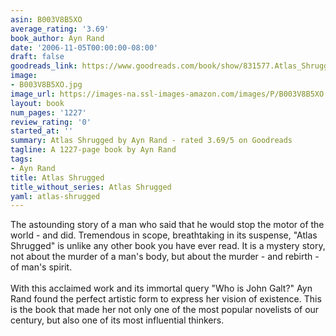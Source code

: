 ```yaml
---
asin: B003V8B5XO
average_rating: '3.69'
book_author: Ayn Rand
date: '2006-11-05T00:00:00-08:00'
draft: false
goodreads_link: https://www.goodreads.com/book/show/831577.Atlas_Shrugged
image:
- B003V8B5XO.jpg
image_url: https://images-na.ssl-images-amazon.com/images/P/B003V8B5XO.01._SCLZZZZZZZ.jpg
layout: book
num_pages: '1227'
review_rating: '0'
started_at: ''
summary: Atlas Shrugged by Ayn Rand - rated 3.69/5 on Goodreads
tagline: A 1227-page book by Ayn Rand
tags:
- Ayn Rand
title: Atlas Shrugged
title_without_series: Atlas Shrugged
yaml: atlas-shrugged
---
```


The astounding story of a man who said that he would stop the motor of the world - and did. Tremendous in scope, breathtaking in its suspense, "Atlas Shrugged" is unlike any other book you have ever read. It is a mystery story, not about the murder of a man's body, but about the murder - and rebirth - of man's spirit.<br /><br />With this acclaimed work and its immortal query "Who is John Galt?" Ayn Rand found the perfect artistic form to express her vision of existence. This is the book that made her not only one of the most popular novelists of our century, but also one of its most influential thinkers.